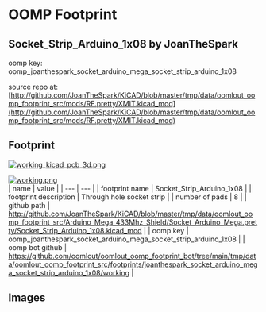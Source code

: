 # OOMP Footprint  
## Socket_Strip_Arduino_1x08  by JoanTheSpark  
  
oomp key: oomp_joanthespark_socket_arduino_mega_socket_strip_arduino_1x08  
  
source repo at: [http://github.com/JoanTheSpark/KiCAD/blob/master/tmp/data/oomlout_oomp_footprint_src/mods/RF.pretty/XMIT.kicad_mod](http://github.com/JoanTheSpark/KiCAD/blob/master/tmp/data/oomlout_oomp_footprint_src/mods/RF.pretty/XMIT.kicad_mod)  
## Footprint  
  
[![working_kicad_pcb_3d.png](working_kicad_pcb_3d_600.png)](working_kicad_pcb_3d.png)  
  
[![working.png](working_600.png)](working.png)  
| name | value | 
| --- | --- | 
| footprint name | Socket_Strip_Arduino_1x08 | 
| footprint description | Through hole socket strip | 
| number of pads | 8 | 
| github path | http://github.com/JoanTheSpark/KiCAD/blob/master/tmp/data/oomlout_oomp_footprint_src/Arduino_Mega_433Mhz_Shield/Socket_Arduino_Mega.pretty/Socket_Strip_Arduino_1x08.kicad_mod | 
| oomp key | oomp_joanthespark_socket_arduino_mega_socket_strip_arduino_1x08 | 
| oomp bot github | https://github.com/oomlout/oomlout_oomp_footprint_bot/tree/main/tmp/data/oomlout_oomp_footprint_src/footprints/joanthespark_socket_arduino_mega_socket_strip_arduino_1x08/working | 
## Images  
